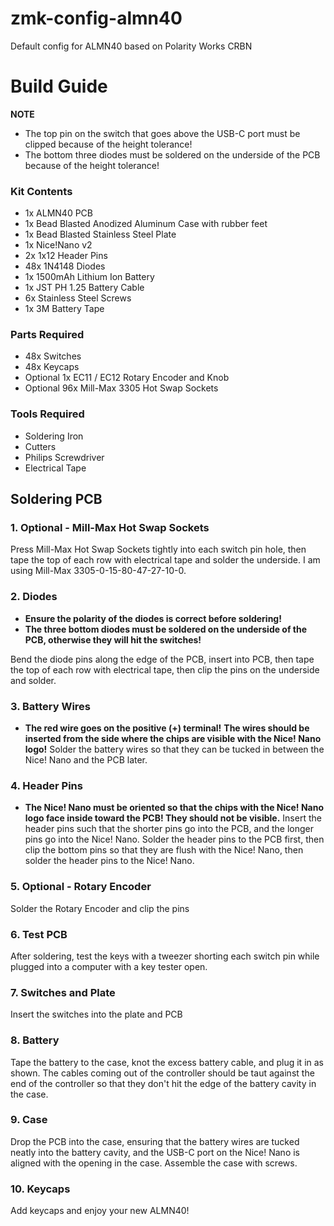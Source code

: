 # zmk-config-almn40
Default config for ALMN40 based on Polarity Works CRBN

# Build Guide
**NOTE**
* The top pin on the switch that goes above the USB-C port must be clipped because of the height tolerance!
* The bottom three diodes must be soldered on the underside of the PCB because of the height tolerance!

### Kit Contents
* 1x ALMN40 PCB
* 1x Bead Blasted Anodized Aluminum Case with rubber feet
* 1x Bead Blasted Stainless Steel Plate
* 1x Nice!Nano v2
* 2x 1x12 Header Pins
* 48x 1N4148 Diodes
* 1x 1500mAh Lithium Ion Battery
* 1x JST PH 1.25 Battery Cable
* 6x Stainless Steel Screws
* 1x 3M Battery Tape

### Parts Required
* 48x Switches
* 48x Keycaps
* Optional 1x EC11 / EC12 Rotary Encoder and Knob
* Optional 96x Mill-Max 3305 Hot Swap Sockets

### Tools Required
* Soldering Iron
* Cutters
* Philips Screwdriver
* Electrical Tape

## Soldering PCB
### 1. Optional - Mill-Max Hot Swap Sockets
Press Mill-Max Hot Swap Sockets tightly into each switch pin hole, then tape the top of each row with electrical tape and solder the underside. I am using Mill-Max 3305-0-15-80-47-27-10-0.

### 2. Diodes
* **Ensure the polarity of the diodes is correct before soldering!**
* **The three bottom diodes must be soldered on the underside of the PCB, otherwise they will hit the switches!**

Bend the diode pins along the edge of the PCB, insert into PCB, then tape the top of each row with electrical tape, then clip the pins on the underside and solder.

### 3. Battery Wires
* **The red wire goes on the positive (+) terminal!**
**The wires should be inserted from the side where the chips are visible with the Nice! Nano logo!**
Solder the battery wires so that they can be tucked in between the Nice! Nano and the PCB later.

### 4. Header Pins
* **The Nice! Nano must be oriented so that the chips with the Nice! Nano logo face inside toward the PCB! They should not be visible.**
Insert the header pins such that the shorter pins go into the PCB, and the longer pins go into the Nice! Nano. Solder the header pins to the PCB first, then clip the bottom pins so that they are flush with the Nice! Nano, then solder the header pins to the Nice! Nano.

### 5. Optional - Rotary Encoder
Solder the Rotary Encoder and clip the pins

### 6. Test PCB
After soldering, test the keys with a tweezer shorting each switch pin while plugged into a computer with a key tester open.

### 7. Switches and Plate
Insert the switches into the plate and PCB

### 8. Battery
Tape the battery to the case, knot the excess battery cable, and plug it in as shown. The cables coming out of the controller should be taut against the end of the controller so that they don't hit the edge of the battery cavity in the case.

### 9. Case
Drop the PCB into the case, ensuring that the battery wires are tucked neatly into the battery cavity, and the USB-C port on the Nice! Nano is aligned with the opening in the case. Assemble the case with screws.

### 10. Keycaps
Add keycaps and enjoy your new ALMN40!
